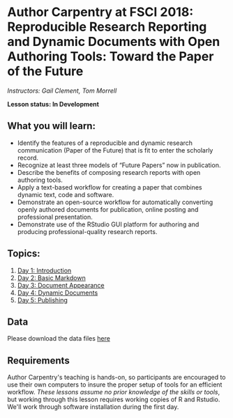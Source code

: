 Author Carpentry at FSCI 2018: Reproducible Research Reporting and Dynamic Documents with Open Authoring Tools: Toward the Paper of the Future
=======

*Instructors: Gail Clement, Tom Morrell*

**Lesson status: In Development**

## What you will learn:
- Identify the features of a reproducible and dynamic research communication (Paper of the Future) that is fit to enter the scholarly record.
- Recognize at least three models of “Future Papers” now in publication.
- Describe the benefits of composing research reports with open authoring tools.
- Apply a text-based workflow for creating a paper that combines dynamic text, code and software.
- Demonstrate an open-source workflow for automatically converting openly authored documents for publication, online posting and professional presentation.
- Demonstrate use of the RStudio GUI platform for authoring and producing professional-quality research reports.

## Topics:

1. [Day 1: Introduction](01-getting-started.html)
2. [Day 2: Basic Markdown](02-markdown-display.html)
3. [Day 3: Document Appearance](03-modifying-appearance.html)
4. [Day 4: Dynamic Documents](04-dynamic.html)
5. [Day 5: Publishing](04-publishing.html)

## Data

Please download the data files [here](https://github.com/AuthorCarpentry/FSCI-2018/tree/master/data)

## Requirements

Author Carpentry's teaching is hands-on, so participants are encouraged to use
their own computers to insure the proper setup of tools for an efficient
workflow.
*These lessons assume no prior knowledge of the skills or tools*, but working
through this lesson requires working copies of R and Rstudio.
We'll work through software installation during the first day. 

                   

